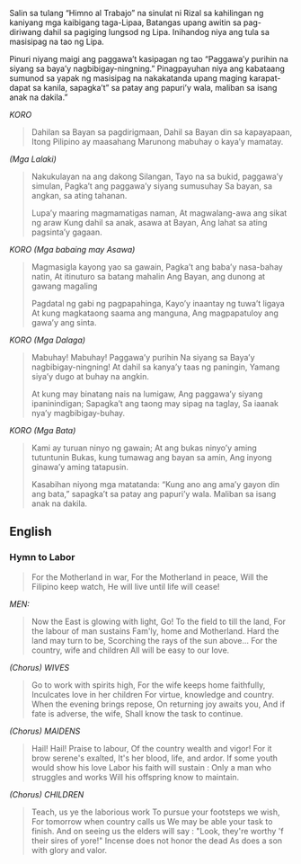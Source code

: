 Salin sa tulang “Himno al Trabajo” na sinulat ni Rizal sa kahilingan ng kaniyang mga kaibigang taga-Lipaa, Batangas upang awitin sa pag-diriwang dahil sa pagiging lungsod ng Lipa. Inihandog niya ang tula sa masisipag na tao ng Lipa.

Pinuri niyang maigi ang paggawa’t kasipagan ng tao “Paggawa’y purihin na siyang sa baya’y nagbibigay-ningning.” Pinagpayuhan niya ang kabataang sumunod sa yapak ng masisipag na nakakatanda upang maging karapat-dapat sa kanila, sapagka’t” sa patay ang papuri’y wala, maliban sa isang anak na dakila.”

_KORO_

>Dahilan sa Bayan sa pagdirigmaan,
>Dahil sa Bayan din sa kapayapaan,
>Itong Pilipino ay maasahang
>Marunong mabuhay o kaya’y mamatay.

_(Mga Lalaki)_

>Nakukulayan na ang dakong Silangan,
>Tayo na sa bukid, paggawa’y simulan,
>Pagka’t ang paggawa’y siyang sumusuhay
>Sa bayan, sa angkan, sa ating tahanan.
>
>Lupa’y maaring magmamatigas naman,
>At magwalang-awa ang sikat ng araw
>Kung dahil sa anak, asawa at Bayan,
>Ang lahat sa ating pagsinta’y gagaan.

_KORO (Mga babaing may Asawa)_

>Magmasigla kayong yao sa gawain,
>Pagka’t ang baba’y nasa-bahay natin,
>At itinuturo sa batang mahalin
>Ang Bayan, ang dunong at gawang magaling
>
>Pagdatal ng gabi ng pagpapahinga,
>Kayo’y inaantay ng tuwa’t ligaya
>At kung magkataong saama ang manguna,
>Ang magpapatuloy ang gawa’y ang sinta.

_KORO (Mga Dalaga)_

>Mabuhay! Mabuhay! Paggawa’y purihin
>Na siyang sa Baya’y nagbibigay-ningning!
>At dahil sa kanya’y taas ng paningin,
>Yamang siya’y dugo at buhay na angkin.
>
>At kung may binatang nais na lumigaw,
>Ang paggawa’y siyang ipaninindigan;
>Sapagka’t ang taong may sipag na taglay,
>Sa iaanak nya’y magbibigay-buhay.

_KORO (Mga Bata)_

>Kami ay turuan ninyo ng gawain;
>At ang bukas ninyo’y aming tutuntunin
>Bukas, kung tumawag ang bayan sa amin,
>Ang inyong ginawa’y aming tatapusin.
>
>Kasabihan niyong mga matatanda:
>“Kung ano ang ama’y gayon din ang bata,”
>sapagka’t sa patay ang papuri’y wala.
>Maliban sa isang anak na dakila.

## English
### Hymn to Labor

>For the Motherland in war,
>For the Motherland in peace,
>Will the Filipino keep watch,
>He will live until life will cease!

_MEN:_

>Now the East is glowing with light,
>Go! To the field to till the land,
>For the labour of man sustains
>Fam'ly, home and Motherland.
>Hard the land may turn to be,
>Scorching the rays of the sun above...
>For the country, wife and children
>All will be easy to our love.

_(Chorus) WIVES_

>Go to work with spirits high,
>For the wife keeps home faithfully,
>Inculcates love in her children
>For virtue, knowledge and country.
>When the evening brings repose,
>On returning joy awaits you,
>And if fate is adverse, the wife,
>Shall know the task to continue.

_(Chorus) MAIDENS_

>Hail! Hail! Praise to labour,
>Of the country wealth and vigor!
>For it brow serene's exalted,
>It's her blood, life, and ardor.
>If some youth would show his love
>Labor his faith will sustain :
>Only a man who struggles and works
>Will his offspring know to maintain.

_(Chorus) CHILDREN_

>Teach, us ye the laborious work
>To pursue your footsteps we wish,
>For tomorrow when country calls us
>We may be able your task to finish.
>And on seeing us the elders will say :
>"Look, they're worthy 'f their sires of yore!"
>Incense does not honor the dead
>As does a son with glory and valor.
